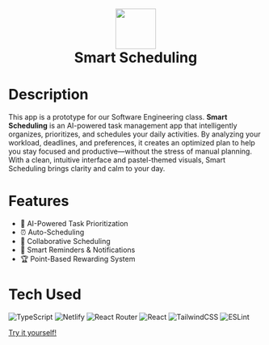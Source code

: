 <div align="center">
      <h1> <img src="https://sdmntprwestus2.oaiusercontent.com/files/00000000-cf80-61f8-85f1-efe108807301/raw?se=2025-04-25T18%3A17%3A27Z&sp=r&sv=2024-08-04&sr=b&scid=aa7cb862-6325-5a01-8377-ec10d364efcd&skoid=b53ae837-f585-4db7-b46f-2d0322fce5a9&sktid=a48cca56-e6da-484e-a814-9c849652bcb3&skt=2025-04-25T00%3A04%3A45Z&ske=2025-04-26T00%3A04%3A45Z&sks=b&skv=2024-08-04&sig=NDaGT66eTTSPeSV75fpS8s/Lo572rE0qBQK3zem8P5E%3D" width="80px"><br/>Smart Scheduling </h1>
     </div>


# Description
This app is a prototype for our Software Engineering class. **Smart Scheduling** is an AI-powered task management app that intelligently organizes, prioritizes, and schedules your daily activities. By analyzing your workload, deadlines, and preferences, it creates an optimized plan to help you stay focused and productive—without the stress of manual planning. With a clean, intuitive interface and pastel-themed visuals, Smart Scheduling brings clarity and calm to your day.

# Features
- 🧠 AI-Powered Task Prioritization
- ⏰ Auto-Scheduling
- 👥 Collaborative Scheduling
- 🔔 Smart Reminders & Notifications
- 🏆 Point-Based Rewarding System

# Tech Used
 ![TypeScript](https://img.shields.io/badge/typescript-%23007ACC.svg?style=for-the-badge&logo=typescript&logoColor=white) ![Netlify](https://img.shields.io/badge/netlify-%23000000.svg?style=for-the-badge&logo=netlify&logoColor=#00C7B7) ![React Router](https://img.shields.io/badge/React_Router-CA4245?style=for-the-badge&logo=react-router&logoColor=white) ![React](https://img.shields.io/badge/react-%2320232a.svg?style=for-the-badge&logo=react&logoColor=%2361DAFB) ![TailwindCSS](https://img.shields.io/badge/tailwindcss-%2338B2AC.svg?style=for-the-badge&logo=tailwind-css&logoColor=white) ![ESLint](https://img.shields.io/badge/ESLint-4B3263?style=for-the-badge&logo=eslint&logoColor=white)
      
[Try it yourself!](https://prismatic-hotteok-c2aeee.netlify.app/)
 

      
<!-- </> with 💛 by readMD (https://readmd.itsvg.in) -->
    